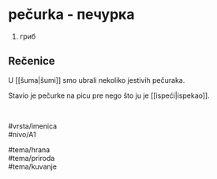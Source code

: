# pečurka - печурка

1. гриб  

## Rečenice

U [[šuma|šumi]] smo ubrali nekoliko jestivih pečuraka.  

Stavio je pečurke na picu pre nego što ju je [[ispeći|ispekao]].  

<br>

#vrsta/imenica  
#nivo/A1  

#tema/hrana  
#tema/priroda  
#tema/kuvanje  
